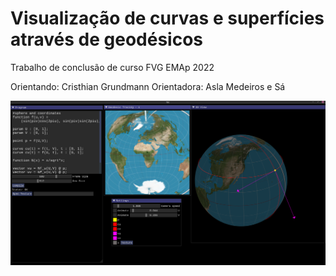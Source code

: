 # Visualização de curvas e superfícies através de geodésicos

Trabalho de conclusão de curso
FVG EMAp 2022

Orientando: Cristhian Grundmann
Orientadora: Asla Medeiros e Sá

![preview](preview.png)